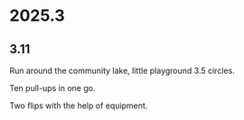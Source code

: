 # 2025.3

## 3.11

Run around the community lake, little playground 3.5 circles.

Ten pull-ups in one go.

Two flips with the help of equipment.
